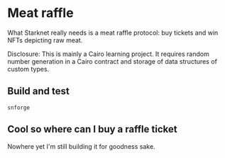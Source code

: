 # Meat raffle

What Starknet really needs is a meat raffle protocol: buy tickets and win NFTs depicting raw meat.

Disclosure: This is mainly a Cairo learning project. It requires random number generation in a Cairo contract and storage of data structures of custom types.

## Build and test

```
snforge
```

## Cool so where can I buy a raffle ticket

Nowhere yet I'm still building it for goodness sake.
